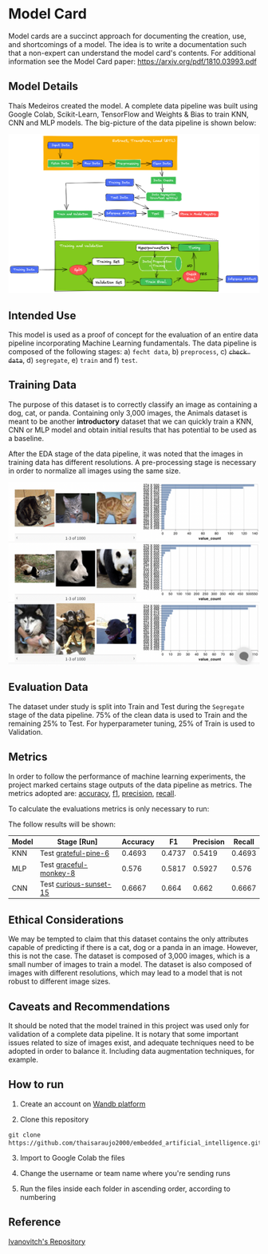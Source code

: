 # Model Card

Model cards are a succinct approach for documenting the creation, use, and shortcomings of a model. The idea is to write a documentation such that a non-expert can understand the model card's contents. For additional information see the Model Card paper: https://arxiv.org/pdf/1810.03993.pdf

## Model Details
Thaís Medeiros created the model. A complete data pipeline was built using Google Colab, Scikit-Learn, TensorFlow and Weights & Bias to train KNN, CNN and MLP models. The big-picture of the data pipeline is shown below:

<img width="800" src="img/workflow.png">

## Intended Use
This model is used as a proof of concept for the evaluation of an entire data pipeline incorporating Machine Learning fundamentals. The data pipeline is composed of the following stages: a) ``fecht data``, b) ``preprocess``, c) <s>``check data``</s>, d) ``segregate``, e) ``train`` and f) ``test``.

## Training Data

The purpose of this dataset is to correctly classify an image as containing a dog, cat, or panda. Containing only 3,000 images, the Animals dataset is meant to be another **introductory** dataset
that we can quickly train a KNN, CNN or MLP model and obtain initial results that has potential to be used as a baseline. 

After the EDA stage of the data pipeline, it was noted that the images in training data has different resolutions. A pre-processing stage is necessary in order to normalize all images using the same size. 

<img width="600" src="img/EDA.png">


## Evaluation Data
The dataset under study is split into Train and Test during the ``Segregate`` stage of the data pipeline. 75% of the clean data is used to Train and the remaining 25% to Test. 
For hyperparameter tuning, 25% of Train is used to Validation.

## Metrics
In order to follow the performance of machine learning experiments, the project marked certains stage outputs of the data pipeline as metrics. The metrics adopted are: [accuracy](https://scikit-learn.org/stable/modules/generated/sklearn.metrics.accuracy_score.html), [f1](https://scikit-learn.org/stable/modules/generated/sklearn.metrics.f1_score.html#sklearn.metrics.f1_score), [precision](https://scikit-learn.org/stable/modules/generated/sklearn.metrics.precision_score.html#sklearn.metrics.precision_score), [recall](https://scikit-learn.org/stable/modules/generated/sklearn.metrics.recall_score.html#sklearn.metrics.recall_score).

To calculate the evaluations metrics is only necessary to run:

The follow results will be shown:

**Model** | **Stage [Run]**                        | **Accuracy** | **F1** | **Precision** | **Recall** | 
--------------|------------------|--------------|--------|---------------|------------|
KNN |Test [grateful-pine-6](https://wandb.ai/thaisaraujom/first_image_classifier/runs/239kkt4e?workspace=user-thaisaraujom) | 0.4693 | 0.4737  | 0.5419         | 0.4693     |  
MLP |Test [graceful-monkey-8](https://wandb.ai/thaisaraujom/first_image_classifier/runs/2dfr2sn2?workspace=user-thaisaraujom) | 0.576 | 0.5817  | 0.5927         | 0.576     |  
CNN |Test [curious-sunset-15](https://wandb.ai/thaisaraujom/cnn_classifier/runs/f85bc2vk?workspace=user-thaisaraujom) | 0.6667 | 0.664  | 0.662      | 0.6667     |  

## Ethical Considerations

We may be tempted to claim that this dataset contains the only attributes capable of predicting if there is a cat, dog or a panda in an image. However, this is not the case. The dataset is composed of 3,000 images, which is a small number of images to train a model. The dataset is also composed of images with different resolutions, which may lead to a model that is not robust to different image sizes.

## Caveats and Recommendations
It should be noted that the model trained in this project was used only for validation of a complete data pipeline. It is notary that some important issues related to size of images exist, and adequate techniques need to be adopted in order to balance it. Including data augmentation techniques, for example.

## How to run
1. Create an account on [Wandb platform](https://wandb.ai/)

2. Clone this repository
```
git clone https://github.com/thaisaraujo2000/embedded_artificial_intelligence.git
```
3. Import to Google Colab the files

4. Change the username or team name where you're sending runs

5. Run the files inside each folder in ascending order, according to numbering

## Reference
[Ivanovitch's Repository](https://github.com/ivanovitchm/embedded.ai)
